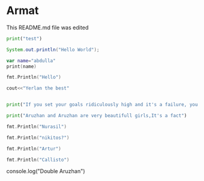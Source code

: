 # Armat

This README.md file was edited

```python
print("test")
```

```java
System.out.println("Hello World");
```

```kotlin
var name="abdulla"
print(name)

```


```go
fmt.Println("Hello")
```
```c++
cout<<"Yerlan the best"
```

```python

print("If you set your goals ridiculously high and it's a failure, you will fail above everyone else's success.")


````



```py
print("Aruzhan and Aruzhan are very beautifull girls,It's a fact")
```

```go
fmt.Println("Nurasil")
```
```go
fmt.Println("nikitos?")
```
```go
fmt.Println("Artur")
```
```go
fmt.Println("Callisto")
```
console.log("Double Aruzhan")
